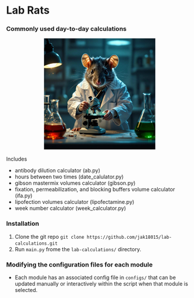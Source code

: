 # Lab Rats
### Commonly used day-to-day calculations


<!-- Centered Image with Specified Width -->
<div style="text-align:center;">
    <img src="images/labrat.jpg" alt="Lab rat image" width="300"/>
</div>


Includes
- antibody dilution calculator (ab.py)
- hours between two times (date_calulator.py)
- gibson mastermix volumes calculator (gibson.py)
- fixation, permeabilization, and blocking buffers volume calculator (ifa.py)
- lipofection volumes calculator (lipofectamine.py)
- week number calculator (week_calculator.py)

### Installation
1. Clone the git repo `git clone https://github.com/jak18015/lab-calculations.git`
2. Run `main.py` frome the `lab-calculations/` directory.

### Modifying the configuration files for each module
- Each module has an associated config file in `configs/` that can be updated manually or interactively within the script when that module is selected.
